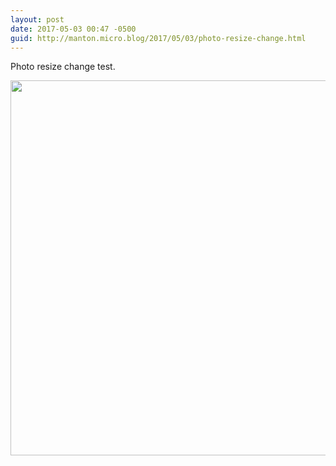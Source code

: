 ```yaml
---
layout: post
date: 2017-05-03 00:47 -0500
guid: http://manton.micro.blog/2017/05/03/photo-resize-change.html
---
```

Photo resize change test.

<img src="http://manton.micro.blog/uploads/2017/ce9e6fe003.jpg" width="600" height="600" style="height: auto" />
